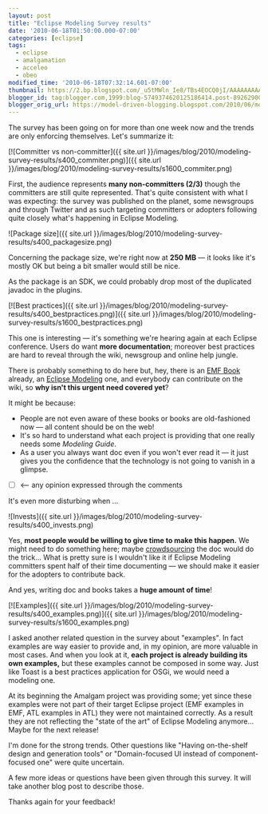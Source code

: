 ```yaml
---
layout: post
title: "Eclipse Modeling Survey results"
date: '2010-06-18T01:50:00.000-07:00'
categories: [eclipse]
tags:
  - eclipse
  - amalgamation
  - acceleo
  - obeo
modified_time: '2010-06-18T07:32:14.601-07:00'
thumbnail: https://2.bp.blogspot.com/_u5tMWln_Ie8/TBs4EOCQ0jI/AAAAAAAAATY/iuvwfIcGfR4/s72-c/commiter.png
blogger_id: tag:blogger.com,1999:blog-5749374620125186414.post-89262900413695265
blogger_orig_url: https://model-driven-blogging.blogspot.com/2010/06/modeling-survey-results.html
---
```


The survey has been going on for more than one week now and the trends are only enforcing themselves. Let's summarize it:

[![Committer vs non-committer]({{ site.url }}/images/blog/2010/modeling-survey-results/s400_commiter.png)]({{ site.url }}/images/blog/2010/modeling-survey-results/s1600_commiter.png)

First, the audience represents **many non-committers (2/3)** though the committers are still quite represented. That's quite consistent with what I was expecting: the survey was published on the planet, some newsgroups and through Twitter and as such targeting committers or adopters following quite closely what's happening in Eclipse Modeling.

![Package size]({{ site.url }}/images/blog/2010/modeling-survey-results/s400_packagesize.png)

Concerning the package size, we're right now at **250 MB** — it looks like it's mostly OK but being a bit smaller would still be nice.

As the package is an SDK, we could probably drop most of the duplicated javadoc in the plugins.

[![Best practices]({{ site.url }}/images/blog/2010/modeling-survey-results/s400_bestpractices.png)]({{ site.url }}/images/blog/2010/modeling-survey-results/s1600_bestpractices.png)

This one is interesting — it's something we're hearing again at each Eclipse conference. Users do want **more documentation**; moreover best practices are hard to reveal through the wiki, newsgroup and online help jungle.

There is probably something to do here but, hey, there is an [EMF Book](https://www.informit.com/store/product.aspx?isbn=9780321331885) already, an [Eclipse Modeling](https://www.informit.com/store/product.aspx?isbn=0321580540) one, and everybody can contribute on the wiki, so **why isn't this urgent need covered yet**?

It might be because:

- People are not even aware of these books or books are old-fashioned now — all content should be on the web!
- It's so hard to understand what each project is providing that one really needs some _Modeling Guide_.
- As a user you always want doc even if you won't ever read it — it just gives you the confidence that the technology is not going to vanish in a glimpse.
- [ ] <— any opinion expressed through the comments

It's even more disturbing when ...

![Invests]({{ site.url }}/images/blog/2010/modeling-survey-results/s400_invests.png)

Yes, **most people would be willing to give time to make this happen.** We might need to do something here; maybe [crowdsourcing](https://wiki.eclipse.org/DocumentationGuidelines/CrowdSourcingExample) the doc would do the trick... What is pretty sure is I wouldn't like it if Eclipse Modeling committers spent half of their time documenting — we should make it easier for the adopters to contribute back.

And yes, writing doc and books takes a **huge amount of time**!

[![Examples]({{ site.url }}/images/blog/2010/modeling-survey-results/s400_examples.png)]({{ site.url }}/images/blog/2010/modeling-survey-results/s1600_examples.png)

I asked another related question in the survey about "examples". In fact examples are way easier to provide and, in my opinion, are more valuable in most cases. And when you look at it, **each project is already building its own examples,** but these examples cannot be composed in some way. Just like Toast is a best practices application for OSGi, we would need a modeling one.

At its beginning the Amalgam project was providing some; yet since these examples were not part of their target Eclipse project (EMF examples in EMF, ATL examples in ATL) they were not maintained correctly. As a result they are not reflecting the "state of the art" of Eclipse Modeling anymore... Maybe for the next release!

I'm done for the strong trends. Other questions like "Having on-the-shelf design and generation tools" or "Domain-focused UI instead of component-focused one" were quite uncertain.

A few more ideas or questions have been given through this survey. It will take another blog post to describe those.

Thanks again for your feedback!
